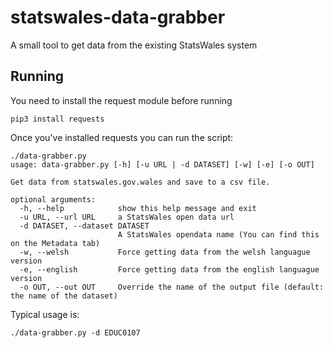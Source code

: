 # statswales-data-grabber

A small tool to get data from the existing StatsWales system

## Running

You need to install the request module before running

```
pip3 install requests
```

Once you've installed requests you can run the script:

```
./data-grabber.py
usage: data-grabber.py [-h] [-u URL | -d DATASET] [-w] [-e] [-o OUT]

Get data from statswales.gov.wales and save to a csv file.

optional arguments:
  -h, --help            show this help message and exit
  -u URL, --url URL     a StatsWales open data url
  -d DATASET, --dataset DATASET
                        A StatsWales opendata name (You can find this on the Metadata tab)
  -w, --welsh           Force getting data from the welsh languague version
  -e, --english         Force getting data from the english languague version
  -o OUT, --out OUT     Override the name of the output file (default: the name of the dataset)
```

Typical usage is:

```
./data-grabber.py -d EDUC0107
```
